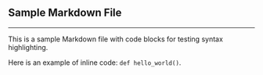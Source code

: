 ## Sample Markdown File
---
This is a sample Markdown file with code blocks for testing syntax highlighting.

Here is an example of inline code: `def hello_world()`.